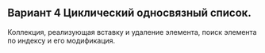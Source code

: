 ## Вариант 4 Циклический односвязный список.
Коллекция, реализующая вставку и удаление элемента, поиск элемента 
по индексу и его модификация.
